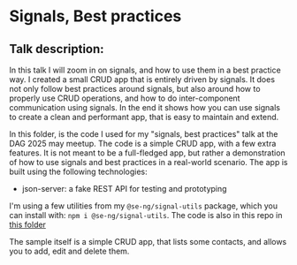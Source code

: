 # Signals, Best practices

## Talk description:

In this talk I will zoom in on signals, and how to use them in a best practice way. I created a small CRUD app that is entirely driven by signals. It does not only follow best practices around signals, but also around how to properly use CRUD operations, and how to do inter-component communication using signals.
In the end it shows how you can use signals to create a clean and performant app, that is easy to maintain and extend.

In this folder, is the code I used for my "signals, best practices" talk at the DAG 2025 may meetup.
The code is a simple CRUD app, with a few extra features. It is not meant to be a full-fledged app, but rather a demonstration of how to use signals and best practices in a real-world scenario.
The app is built using the following technologies:

- json-server: a fake REST API for testing and prototyping

I'm using a few utilities from my `@se-ng/signal-utils` package, which you can install with: `npm i @se-ng/signal-utils`.
The code is also in this repo in [this folder](../../../projects/se-ng/signal-utils/)

The sample itself is a simple CRUD app, that lists some contacts, and allows you to add, edit and delete them.

